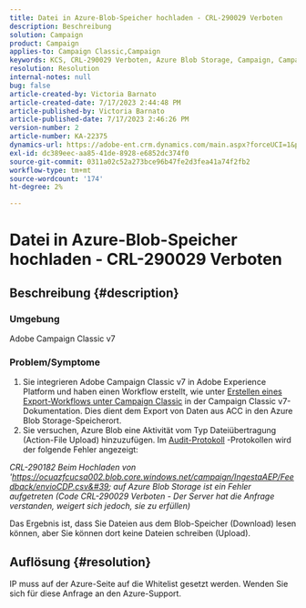 ```yaml
---
title: Datei in Azure-Blob-Speicher hochladen - CRL-290029 Verboten
description: Beschreibung
solution: Campaign
product: Campaign
applies-to: Campaign Classic,Campaign
keywords: KCS, CRL-290029 Verboten, Azure Blob Storage, Campaign, Campaign Classic, Adobe Experience Platform
resolution: Resolution
internal-notes: null
bug: false
article-created-by: Victoria Barnato
article-created-date: 7/17/2023 2:44:48 PM
article-published-by: Victoria Barnato
article-published-date: 7/17/2023 2:46:26 PM
version-number: 2
article-number: KA-22375
dynamics-url: https://adobe-ent.crm.dynamics.com/main.aspx?forceUCI=1&pagetype=entityrecord&etn=knowledgearticle&id=0e843c74-b024-ee11-9cbe-6045bd006b3d
exl-id: dc389eec-aa85-41de-8928-e6852dc374f0
source-git-commit: 0311a02c52a273bce96b47fe2d3fea41a74f2fb2
workflow-type: tm+mt
source-wordcount: '174'
ht-degree: 2%

---
```


# Datei in Azure-Blob-Speicher hochladen - CRL-290029 Verboten

## Beschreibung {#description}


### Umgebung

Adobe Campaign Classic v7

### Problem/Symptome

1. Sie integrieren Adobe Campaign Classic v7 in Adobe Experience Platform und haben einen Workflow erstellt, wie unter [Erstellen eines Export-Workflows unter Campaign Classic](https://experienceleague.adobe.com/docs/campaign-classic/using/integrating-with-adobe-experience-cloud/aep-sources-destinations/export-campaign-data.html?lang=en#create-an-export-workflow-in-campaign-classic) in der Campaign Classic v7-Dokumentation. Dies dient dem Export von Daten aus ACC in den Azure Blob Storage-Speicherort.
2. Sie versuchen, Azure Blob eine Aktivität vom Typ Dateiübertragung (Action-File Upload) hinzuzufügen. Im [Audit-Protokoll](https://experienceleague.adobe.com/docs/campaign-classic-learn/tutorials/monitoring/audit-trail.html?lang=en) -Protokollen wird der folgende Fehler angezeigt:


*CRL-290182 Beim Hochladen von &#39;https://ocuazfcucsa002.blob.core.windows.net/campaign/IngestaAEP/Feedback/envioCDP.csv&#39; auf Azure Blob Storage ist ein Fehler aufgetreten (Code CRL-290029 Verboten - Der Server hat die Anfrage verstanden, weigert sich jedoch, sie zu erfüllen)*

Das Ergebnis ist, dass Sie Dateien aus dem Blob-Speicher (Download) lesen können, aber Sie können dort keine Dateien schreiben (Upload).


## Auflösung {#resolution}


IP muss auf der Azure-Seite auf die Whitelist gesetzt werden. Wenden Sie sich für diese Anfrage an den Azure-Support.
